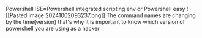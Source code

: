 Powershell ISE=Powershell integrated scripting env or Powershell easy
![[Pasted image 20241002093237.png]]
The command names are changing by the time(version) that's why it is important to know which version of powershell you are using as a hacker

